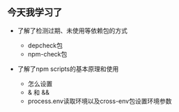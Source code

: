## 今天我学习了

- 了解了检测过期、未使用等依赖包的方式
  - depcheck包
  - npm-check包

- 了解了npm scripts的基本原理和使用
  - 怎么设置
  - & 和 && 
  - process.env读取环境以及cross-env包设置环境参数